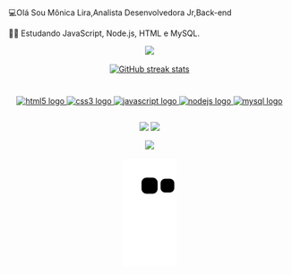💻Olá Sou Mônica Lira,Analista Desenvolvedora Jr,Back-end
 
</h2>👩‍💻 Estudando JavaScript, Node.js, HTML e  MySQL.</p>


<div align="center">
  <a href="https://github.com/MonicaSLira">
  <img height="180em" src="https://github-readme-stats.vercel.app/api?username=MonicaSLira&show_icons=true&theme=dracula&include_all_commits=true&count_private=true"/>
  
![GitHub streak stats](https://github-readme-streak-stats.herokuapp.com/?user=MonicaSLira)  
    
  
</div>

###
<div align="center"><br>
  <img src="https://cdn.jsdelivr.net/gh/devicons/devicon/icons/html5/html5-original.svg" height="40" width="52" alt="html5 logo"  />
  <img src="https://cdn.jsdelivr.net/gh/devicons/devicon/icons/css3/css3-original.svg" height="40" width="52" alt="css3 logo"  />
  <img src="https://cdn.jsdelivr.net/gh/devicons/devicon/icons/javascript/javascript-original.svg" height="40" width="52" alt="javascript logo"  />
  <img src="https://cdn.jsdelivr.net/gh/devicons/devicon/icons/nodejs/nodejs-original.svg" height="40" width="52" alt="nodejs logo"  />
  <img src="https://cdn.jsdelivr.net/gh/devicons/devicon/icons/mysql/mysql-original.svg" height="40" width="52" alt="mysql logo"  />
 </div>



</div>
  
  ##
 
<div align="center">
   <a href="https://instagram.com/monicaslira" target="_blank"><img src="https://img.shields.io/badge/-Instagram-%23E4405F?style=for-the-badge&logo=instagram&logoColor=white" target="_blank"></a> 
  <a href = "mailto:monycalyra@gmail.com"><img src="https://img.shields.io/badge/-Gmail-%23333?style=for-the-badge&logo=gmail&logoColor=white" target="_blank"></a>
  <a href="https://www.linkedin.com/in/monicaslira" target="_blank">
  
  <img src="https://i.pinimg.com/564x/61/a8/35/61a835594059d3a7fa962b9f2aef6819.jpg" target="_blank"></a> 
 
  ![Snake animation](https://github.com/rafaballerini/rafaballerini/blob/output/github-contribution-grid-snake.svg)
 
</div>
